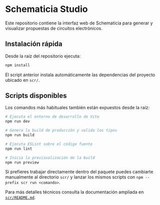 # Schematicia Studio

Este repositorio contiene la interfaz web de Schematicia para generar y visualizar propuestas de circuitos electrónicos.

## Instalación rápida

Desde la raíz del repositorio ejecuta:

```bash
npm install
```

El script anterior instala automáticamente las dependencias del proyecto ubicado en `scr/`.

## Scripts disponibles

Los comandos más habituales también están expuestos desde la raíz:

```bash
# Ejecuta el entorno de desarrollo de Vite
npm run dev

# Genera la build de producción y valida los tipos
npm run build

# Ejecuta ESLint sobre el código fuente
npm run lint

# Inicia la previsualización de la build
npm run preview
```

Si prefieres trabajar directamente dentro del paquete puedes cambiarte manualmente al directorio `scr/` y lanzar los mismos scripts con `npm --prefix scr run <comando>`.

Para más detalles técnicos consulta la documentación ampliada en [`scr/README.md`](scr/README.md).
